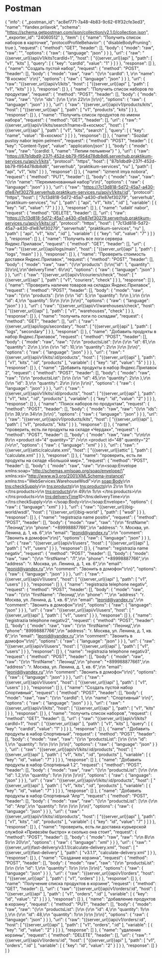 # Postman
{
	"info": {
		"_postman_id": "ac8ef771-7a48-4b83-9c62-61f32cfe3ed3",
		"name": "Yandex.prilavok",
		"schema": "https://schema.getpostman.com/json/collection/v2.1.0/collection.json",
		"_exporter_id": "24060512"
	},
	"item": [
		{
			"name": "Получить список наборов в карточке",
			"protocolProfileBehavior": {
				"disableBodyPruning": true
			},
			"request": {
				"method": "GET",
				"header": [],
				"body": {
					"mode": "raw",
					"raw": "",
					"options": {
						"raw": {
							"language": "json"
						}
					}
				},
				"url": {
					"raw": "{{server_url}}api/v1/kits?cardId=1",
					"host": [
						"{{server_url}}api"
					],
					"path": [
						"v1",
						"kits"
					],
					"query": [
						{
							"key": "cardId",
							"value": "1"
						}
					]
				}
			},
			"response": []
		},
		{
			"name": "Создать пустой набор",
			"request": {
				"method": "POST",
				"header": [],
				"body": {
					"mode": "raw",
					"raw": "{\r\n    \"cardId\": 1, \r\n    \"name\": \"В космос\" \r\n}",
					"options": {
						"raw": {
							"language": "json"
						}
					}
				},
				"url": {
					"raw": "{{server_url}}api/v1/kits",
					"host": [
						"{{server_url}}api"
					],
					"path": [
						"v1",
						"kits"
					]
				}
			},
			"response": []
		},
		{
			"name": "Получить список наборов по продуктам",
			"request": {
				"method": "POST",
				"header": [],
				"body": {
					"mode": "raw",
					"raw": "{\r\n    \"ids\": [\r\n        1,\r\n        22\r\n    ]\r\n}",
					"options": {
						"raw": {
							"language": "json"
						}
					}
				},
				"url": {
					"raw": "{{server_url}}api/v1/products/kits",
					"host": [
						"{{server_url}}api"
					],
					"path": [
						"v1",
						"products",
						"kits"
					]
				}
			},
			"response": []
		},
		{
			"name": "Получить список продуктов по имени набора",
			"request": {
				"method": "GET",
				"header": [],
				"url": {
					"raw": "{{server_url}}api/v1/kits/search?name=В+космос",
					"host": [
						"{{server_url}}api"
					],
					"path": [
						"v1",
						"kits",
						"search"
					],
					"query": [
						{
							"key": "name",
							"value": "В+космос"
						}
					]
				}
			},
			"response": []
		},
		{
			"name": "Sozdat' pustoy nabor lepim pelmeni",
			"request": {
				"method": "POST",
				"header": [
					{
						"key": "Content-Type",
						"value": "application/json"
					}
				],
				"body": {
					"mode": "raw",
					"raw": "{cardId: 1, \"name\": \"Лепим пельмени\"} "
				},
				"url": {
					"raw": "https://87b1dbd9-237f-452d-bb79-f954d78db8d6.serverhub.praktikum-services.ru/api/v1/kits",
					"protocol": "https",
					"host": [
						"87b1dbd9-237f-452d-bb79-f954d78db8d6",
						"serverhub",
						"praktikum-services",
						"ru"
					],
					"path": [
						"api",
						"v1",
						"kits"
					]
				}
			},
			"response": []
		},
		{
			"name": "izmenit imya nobora",
			"request": {
				"method": "PUT",
				"header": [],
				"body": {
					"mode": "raw",
					"raw": "{\r\n    \"name\": \"Переименованный набор\"\r\n}",
					"options": {
						"raw": {
							"language": "json"
						}
					}
				},
				"url": {
					"raw": "https://7c13d818-5d72-45a7-a430-d1e87ef30279.serverhub.praktikum-services.ru/api/v1/kits/:id",
					"protocol": "https",
					"host": [
						"7c13d818-5d72-45a7-a430-d1e87ef30279",
						"serverhub",
						"praktikum-services",
						"ru"
					],
					"path": [
						"api",
						"v1",
						"kits",
						":id"
					],
					"variable": [
						{
							"key": "id",
							"value": "7"
						}
					]
				}
			},
			"response": []
		},
		{
			"name": "udalit' nabor",
			"request": {
				"method": "DELETE",
				"header": [],
				"url": {
					"raw": "https://7c13d818-5d72-45a7-a430-d1e87ef30279.serverhub.praktikum-services.ru/api/v1/kits/:id",
					"protocol": "https",
					"host": [
						"7c13d818-5d72-45a7-a430-d1e87ef30279",
						"serverhub",
						"praktikum-services",
						"ru"
					],
					"path": [
						"api",
						"v1",
						"kits",
						":id"
					],
					"variable": [
						{
							"key": "id",
							"value": "7"
						}
					]
				}
			},
			"response": []
		},
		{
			"name": "Получить все логи сервера Яндекс.Прилавок",
			"request": {
				"method": "GET",
				"header": [],
				"url": {
					"raw": "{{server_url}}api/logs/main",
					"host": [
						"{{server_url}}api"
					],
					"path": [
						"logs",
						"main"
					]
				}
			},
			"response": []
		},
		{
			"name": "Проверить стоимость доставки Яндекс.Прилавок",
			"request": {
				"method": "POST",
				"header": [],
				"body": {
					"mode": "raw",
					"raw": "{\r\n\"products\": [\r\n{\"id\": 1, \"quantity\": 3}\r\n],\r\n\"deliveryTime\": 6\r\n}",
					"options": {
						"raw": {
							"language": "json"
						}
					}
				},
				"url": {
					"raw": "{{server_url}}api/v1/couriers/check",
					"host": [
						"{{server_url}}api"
					],
					"path": [
						"v1",
						"couriers",
						"check"
					]
				}
			},
			"response": []
		},
		{
			"name": "Проверить наличие товаров на складах Яндекс.Прилавок",
			"request": {
				"method": "POST",
				"header": [],
				"body": {
					"mode": "raw",
					"raw": "{\r\n    \"products\": [\r\n        {\r\n            \"id\": 5,\r\n            \"quantity\": 1\r\n        },\r\n        {\r\n            \"id\": 4,\r\n            \"quantity\": 5\r\n        }\r\n    ]\r\n}",
					"options": {
						"raw": {
							"language": "json"
						}
					}
				},
				"url": {
					"raw": "{{server_url}}api/v1/warehouses/check",
					"host": [
						"{{server_url}}api"
					],
					"path": [
						"v1",
						"warehouses",
						"check"
					]
				}
			},
			"response": []
		},
		{
			"name": "получить логи по складам",
			"request": {
				"method": "GET",
				"header": [],
				"url": {
					"raw": "{{server_url}}api/logs/secondary",
					"host": [
						"{{server_url}}api"
					],
					"path": [
						"logs",
						"secondary"
					]
				}
			},
			"response": []
		},
		{
			"name": "Добавить продукты в набор Яндекс.Прилавок",
			"request": {
				"method": "POST",
				"header": [],
				"body": {
					"mode": "raw",
					"raw": "{\r\n    \"productsList\": [\r\n        {\r\n            \"id\": 61,\r\n            \"quantity\": 2\r\n        },\r\n        {\r\n            \"id\": 10,\r\n            \"quantity\": 2\r\n        }\r\n    ]\r\n}",
					"options": {
						"raw": {
							"language": "json"
						}
					}
				},
				"url": {
					"raw": "{{server_url}}api/v1/kits/:id/products",
					"host": [
						"{{server_url}}api"
					],
					"path": [
						"v1",
						"kits",
						":id",
						"products"
					],
					"variable": [
						{
							"key": "id",
							"value": "5"
						}
					]
				}
			},
			"response": []
		},
		{
			"name": "Добавить продукты в набор Яндекс.Прилавок 2",
			"request": {
				"method": "POST",
				"header": [],
				"body": {
					"mode": "raw",
					"raw": "{\r\n    \"productsList\": [\r\n        {\r\n            \"id\": 45,\r\n            \"quantity\": 2\r\n        },\r\n        {\r\n            \"id\": 3,\r\n            \"quantity\": 2\r\n        }\r\n    ]\r\n}",
					"options": {
						"raw": {
							"language": "json"
						}
					}
				},
				"url": {
					"raw": "{{server_url}}api/v1/kits/:id/products",
					"host": [
						"{{server_url}}api"
					],
					"path": [
						"v1",
						"kits",
						":id",
						"products"
					],
					"variable": [
						{
							"key": "id",
							"value": "2"
						}
					]
				}
			},
			"response": []
		},
		{
			"name": "Поиск наборов по продуктам",
			"request": {
				"method": "POST",
				"header": [],
				"body": {
					"mode": "raw",
					"raw": "{\r\n    \"ids\": [\r\n        39,\r\n        34\r\n    ]\r\n}",
					"options": {
						"raw": {
							"language": "json"
						}
					}
				},
				"url": {
					"raw": "{{server_url}}api/v1/products/kits",
					"host": [
						"{{server_url}}api"
					],
					"path": [
						"v1",
						"products",
						"kits"
					]
				}
			},
			"response": []
		},
		{
			"name": "проверить, есть ли продукты на складе «Чердак»",
			"request": {
				"method": "POST",
				"header": [],
				"body": {
					"mode": "raw",
					"raw": "<?xml version=\"1.0\" encoding=\"UTF-8\"?>\r\n<InputModel>\r\n    <deliveryTime>9</deliveryTime>\r\n    <product id=\"4\" quantity=\"2\" />\r\n    <product id=\"48\" quantity=\"2\" />\r\n</InputModel>",
					"options": {
						"raw": {
							"language": "xml"
						}
					}
				},
				"url": {
					"raw": "{{server_url}}attic/calculate.xml",
					"host": [
						"{{server_url}}attic"
					],
					"path": [
						"calculate.xml"
					]
				}
			},
			"response": []
		},
		{
			"name": "проверить, есть ли продукты на складе «Большой мир».",
			"request": {
				"method": "POST",
				"header": [],
				"body": {
					"mode": "raw",
					"raw": "<?xml version=\"1.0\" encoding=\"utf-8\"?>\r\n<soap:Envelope xmlns:soap=\"http://schemas.xmlsoap.org/soap/envelope/\" xmlns:xsi=\"http://www.w3.org/2001/XMLSchema-instance\"  xmlns:tns=\"WebServices.WarehouseWsdl\">\r\n    <soap:Body>\r\n        <tns:checkSupply>\r\n            <tns:products>\r\n                <tns:products>\r\n                    <id>2</id>\r\n                    <quantity>1</quantity>\r\n                </tns:products>\r\n                <tns:products>\r\n                    <id>49</id>\r\n                    <quantity>1</quantity>\r\n                </tns:products>\r\n            </tns:products>\r\n            <tns:deliveryTime>10</tns:deliveryTime>\r\n        </tns:checkSupply>\r\n    </soap:Body>\r\n</soap:Envelope>",
					"options": {
						"raw": {
							"language": "xml"
						}
					}
				},
				"url": {
					"raw": "{{server_url}}big-world/wsdl",
					"host": [
						"{{server_url}}big-world"
					],
					"path": [
						"wsdl"
					]
				}
			},
			"response": []
		},
		{
			"name": "registrazia name positiv",
			"request": {
				"method": "POST",
				"header": [],
				"body": {
					"mode": "raw",
					"raw": "{\r\n    \"firstName\": \"Леонид\",\r\n    \"phone\": \"+89998887766\",\r\n    \"address\": \"г. Москва, ул. Ленина, д. 1, кв. 6\",\r\n    \"email\": \"leonid@yandex.ru\",\r\n    \"comment\": \"Звонить в домофон\"\r\n}",
					"options": {
						"raw": {
							"language": "json"
						}
					}
				},
				"url": {
					"raw": "{{server_url}}api/v1/users",
					"host": [
						"{{server_url}}api"
					],
					"path": [
						"v1",
						"users"
					]
				}
			},
			"response": []
		},
		{
			"name": "registrazia name negativ",
			"request": {
				"method": "POST",
				"header": [],
				"body": {
					"mode": "raw",
					"raw": "{\r\n    \"firstName\": \"Л\",\r\n    \"phone\": \"+89998887766\",\r\n    \"address\": \"г. Москва, ул. Ленина, д. 1, кв. 6\",\r\n    \"email\": \"leonid@yandex.ru\",\r\n    \"comment\": \"Звонить в домофон\"\r\n}",
					"options": {
						"raw": {
							"language": "json"
						}
					}
				},
				"url": {
					"raw": "{{server_url}}api/v1/users",
					"host": [
						"{{server_url}}api"
					],
					"path": [
						"v1",
						"users"
					]
				}
			},
			"response": []
		},
		{
			"name": "registrazia telephone negativ",
			"request": {
				"method": "POST",
				"header": [],
				"body": {
					"mode": "raw",
					"raw": "{\r\n    \"firstName\": \"Леонид\",\r\n    \"phone\": \"\",\r\n    \"address\": \"г. Москва, ул. Ленина, д. 1, кв. 6\",\r\n    \"email\": \"leonid@yandex.ru\",\r\n    \"comment\": \"Звонить в домофон\"\r\n}",
					"options": {
						"raw": {
							"language": "json"
						}
					}
				},
				"url": {
					"raw": "{{server_url}}api/v1/users",
					"host": [
						"{{server_url}}api"
					],
					"path": [
						"v1",
						"users"
					]
				}
			},
			"response": []
		},
		{
			"name": "registrazia telephone negativ2",
			"request": {
				"method": "POST",
				"header": [],
				"body": {
					"mode": "raw",
					"raw": "{\r\n    \"firstName\": \"Леонид\",\r\n    \"phone\": \"89998887766\",\r\n    \"address\": \"г. Москва, ул. Ленина, д. 1, кв. 6\",\r\n    \"email\": \"leonid@yandex.ru\",\r\n    \"comment\": \"Звонить в домофон\"\r\n}",
					"options": {
						"raw": {
							"language": "json"
						}
					}
				},
				"url": {
					"raw": "{{server_url}}api/v1/users",
					"host": [
						"{{server_url}}api"
					],
					"path": [
						"v1",
						"users"
					]
				}
			},
			"response": []
		},
		{
			"name": "registrazia telephone negativ3",
			"request": {
				"method": "POST",
				"header": [],
				"body": {
					"mode": "raw",
					"raw": "{\r\n    \"firstName\": \"Леонид\",\r\n    \"phone\": \"+899988877661\",\r\n    \"address\": \"г. Москва, ул. Ленина, д. 1, кв. 6\",\r\n    \"email\": \"leonid@yandex.ru\",\r\n    \"comment\": \"Звонить в домофон\"\r\n}",
					"options": {
						"raw": {
							"language": "json"
						}
					}
				},
				"url": {
					"raw": "{{server_url}}api/v1/users",
					"host": [
						"{{server_url}}api"
					],
					"path": [
						"v1",
						"users"
					]
				}
			},
			"response": []
		},
		{
			"name": "Создать пустой набор Спортивный",
			"request": {
				"method": "POST",
				"header": [],
				"body": {
					"mode": "raw",
					"raw": "{\r\n    \"cardId\": 1, \r\n    \"name\": \"Спортивный\" \r\n}",
					"options": {
						"raw": {
							"language": "json"
						}
					}
				},
				"url": {
					"raw": "{{server_url}}api/v1/kits",
					"host": [
						"{{server_url}}api"
					],
					"path": [
						"v1",
						"kits"
					]
				}
			},
			"response": []
		},
		{
			"name": "получить список наборов",
			"request": {
				"method": "GET",
				"header": [],
				"url": {
					"raw": "{{server_url}}api/v1/kits?cardId=1",
					"host": [
						"{{server_url}}api"
					],
					"path": [
						"v1",
						"kits"
					],
					"query": [
						{
							"key": "cardId",
							"value": "1"
						}
					]
				}
			},
			"response": []
		},
		{
			"name": "Добавить продукты в набор Спортивный",
			"request": {
				"method": "POST",
				"header": [],
				"body": {
					"mode": "raw",
					"raw": "{\r\n    \"productsList\": [\r\n        {\r\n            \"id\": 1,\r\n            \"quantity\": 1\r\n        }\r\n    ]\r\n}",
					"options": {
						"raw": {
							"language": "json"
						}
					}
				},
				"url": {
					"raw": "{{server_url}}api/v1/kits/:id/products",
					"host": [
						"{{server_url}}api"
					],
					"path": [
						"v1",
						"kits",
						":id",
						"products"
					],
					"variable": [
						{
							"key": "id",
							"value": "7"
						}
					]
				}
			},
			"response": []
		},
		{
			"name": "Добавить продукты в набор Спортивный 1.2",
			"request": {
				"method": "POST",
				"header": [],
				"body": {
					"mode": "raw",
					"raw": "{\r\n    \"productsList\": [\r\n        {\r\n            \"id\": 1.2,\r\n            \"quantity\": 1\r\n        }\r\n    ]\r\n}",
					"options": {
						"raw": {
							"language": "json"
						}
					}
				},
				"url": {
					"raw": "{{server_url}}api/v1/kits/:id/products",
					"host": [
						"{{server_url}}api"
					],
					"path": [
						"v1",
						"kits",
						":id",
						"products"
					],
					"variable": [
						{
							"key": "id",
							"value": "7"
						}
					]
				}
			},
			"response": []
		},
		{
			"name": "Добавить продукты в набор Спортивный \"Апр\"",
			"request": {
				"method": "POST",
				"header": [],
				"body": {
					"mode": "raw",
					"raw": "{\r\n    \"productsList\": [\r\n        {\r\n            \"id\": \"Апр\",\r\n            \"quantity\": 1\r\n        }\r\n    ]\r\n}",
					"options": {
						"raw": {
							"language": "json"
						}
					}
				},
				"url": {
					"raw": "{{server_url}}api/v1/kits/:id/products",
					"host": [
						"{{server_url}}api"
					],
					"path": [
						"v1",
						"kits",
						":id",
						"products"
					],
					"variable": [
						{
							"key": "id",
							"value": "7"
						}
					]
				}
			},
			"response": []
		},
		{
			"name": "проверить, есть ли доставка курьерской службой «Привезём быстро» и сколько она стоит",
			"request": {
				"method": "POST",
				"header": [],
				"body": {
					"mode": "raw",
					"raw": "<InputModel>\r\n    <productsCount>8</productsCount>\r\n    <productsWeight>5</productsWeight>\r\n    <deliveryTime>20</deliveryTime>\r\n</InputModel>",
					"options": {
						"raw": {
							"language": "xml"
						}
					}
				},
				"url": {
					"raw": "{{server_url}}fast-delivery/v3.1.1/calculate-delivery.xml",
					"host": [
						"{{server_url}}fast-delivery"
					],
					"path": [
						"v3.1.1",
						"calculate-delivery.xml"
					]
				}
			},
			"response": []
		},
		{
			"name": "Создание корзина",
			"request": {
				"method": "POST",
				"header": [],
				"body": {
					"mode": "raw",
					"raw": "{\r\n    \"productsList\": [\r\n        {\r\n            \"id\": 1,\r\n            \"quantity\": 1\r\n        }\r\n    ]\r\n}",
					"options": {
						"raw": {
							"language": "json"
						}
					}
				},
				"url": {
					"raw": "{{server_url}}api/v1/orders",
					"host": [
						"{{server_url}}api"
					],
					"path": [
						"v1",
						"orders"
					]
				}
			},
			"response": []
		},
		{
			"name": "Получение списка продуктов в корзине",
			"request": {
				"method": "GET",
				"header": [],
				"url": {
					"raw": "{{server_url}}api/v1/orders/:id",
					"host": [
						"{{server_url}}api"
					],
					"path": [
						"v1",
						"orders",
						":id"
					],
					"variable": [
						{
							"key": "id",
							"value": "2"
						}
					]
				}
			},
			"response": []
		},
		{
			"name": "добавление продуктов в корзину",
			"request": {
				"method": "PUT",
				"header": [],
				"body": {
					"mode": "raw",
					"raw": "{\r\n    \"productsList\": [\r\n        {\r\n            \"id\": 4,\r\n            \"quantity\": 1\r\n        },\r\n        {\r\n            \"id\": 48,\r\n            \"quantity\": 1\r\n        }\r\n    ]\r\n}",
					"options": {
						"raw": {
							"language": "json"
						}
					}
				},
				"url": {
					"raw": "{{server_url}}api/v1/orders/:id",
					"host": [
						"{{server_url}}api"
					],
					"path": [
						"v1",
						"orders",
						":id"
					],
					"variable": [
						{
							"key": "id",
							"value": "2"
						}
					]
				}
			},
			"response": []
		},
		{
			"name": "удаление корзины",
			"request": {
				"method": "DELETE",
				"header": [],
				"url": {
					"raw": "{{server_url}}api/v1/orders/:id",
					"host": [
						"{{server_url}}api"
					],
					"path": [
						"v1",
						"orders",
						":id"
					],
					"variable": [
						{
							"key": "id",
							"value": "2"
						}
					]
				}
			},
			"response": []
		}
	]
}
